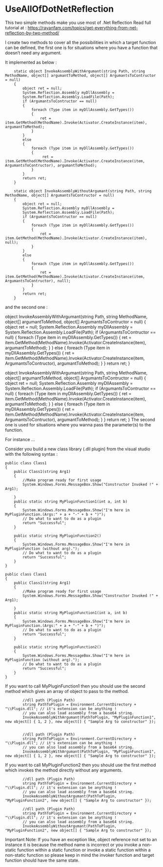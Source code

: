 # UseAllOfDotNetReflection
This two simple methods make you use most of .Net Reflection
Read full tutorial at :
https://rayanfam.com/topics/get-everything-from-net-reflection-by-two-method/


I create two methods to cover all the possibilities in which a target function can be defined, the first one is for situations where you have a function that doesn’t need any argument.

It implemented as below :

        static object InvokeAssemblyWithArgumant(string Path, string MethodName, object[] argumantToMethod, object[] ArgumantsToContructor = null)
        {
            object ret = null;
            System.Reflection.Assembly myDllAssembly =
            System.Reflection.Assembly.LoadFile(Path);
            if (ArgumantsToContructor == null)
            {
                foreach (Type item in myDllAssembly.GetTypes())
                {
                    ret = item.GetMethod(MethodName).Invoke(Activator.CreateInstance(item), argumantToMethod);
                }
            }
            else
            {
                foreach (Type item in myDllAssembly.GetTypes())
                {
                     ret = item.GetMethod(MethodName).Invoke(Activator.CreateInstance(item, ArgumantsToContructor), argumantToMethod);
                }
            }
            return ret;
        }

        static object InvokeAssemblyWithoutArgumant(string Path, string MethodName, object[] ArgumantsToContructor = null)
        {
            object ret = null;
            System.Reflection.Assembly myDllAssembly =
            System.Reflection.Assembly.LoadFile(Path);
            if (ArgumantsToContructor == null)
            {
                foreach (Type item in myDllAssembly.GetTypes())
                {
                    ret = item.GetMethod(MethodName).Invoke(Activator.CreateInstance(item), null);
                }
            }
            else
            {
                foreach (Type item in myDllAssembly.GetTypes())
                {
                    ret = item.GetMethod(MethodName).Invoke(Activator.CreateInstance(item, ArgumantsToContructor), null);
                }
            }
            return ret;
        }

and the second one :


object InvokeAssemblyWithArgumant(string Path, string MethodName, object[] argumantToMethod, object[] ArgumantsToContructor = null)
{
object ret = null;
System.Reflection.Assembly myDllAssembly =
System.Reflection.Assembly.LoadFile(Path);
if (ArgumantsToContructor == null)
{
foreach (Type item in myDllAssembly.GetTypes())
{
ret = item.GetMethod(MethodName).Invoke(Activator.CreateInstance(item), argumantToMethod);
}
}
else
{
foreach (Type item in myDllAssembly.GetTypes())
{
ret = item.GetMethod(MethodName).Invoke(Activator.CreateInstance(item, ArgumantsToContructor), argumantToMethod);
}
}
return ret;
}

object InvokeAssemblyWithArgumant(string Path, string MethodName, object[] argumantToMethod, object[] ArgumantsToContructor = null)
{
object ret = null;
System.Reflection.Assembly myDllAssembly =
System.Reflection.Assembly.LoadFile(Path);
if (ArgumantsToContructor == null)
{
foreach (Type item in myDllAssembly.GetTypes())
{
ret = item.GetMethod(MethodName).Invoke(Activator.CreateInstance(item), argumantToMethod);
}
}
else
{
foreach (Type item in myDllAssembly.GetTypes())
{
ret = item.GetMethod(MethodName).Invoke(Activator.CreateInstance(item, ArgumantsToContructor), argumantToMethod);
}
}
return ret;
}
The second one is used for situations where you wanna pass the parameter(s) to the function.

For instance …

Consider you build a new class library (.dll plugin) from the visual studio with the following syntax :


    public class Class1
    {
        public Class1(string Arg1)
        {
            //Make program ready for first usage
            System.Windows.Forms.MessageBox.Show("Constructor Invoked !" + Arg1);

        }
        public static string MyPluginFunction1(int a, int b)
        {
            System.Windows.Forms.MessageBox.Show("I'm here in MyPluginFunction.(Args:" + a + "-" + b + ")");
            // Do what to want to do as a plugin
            return "Successful";
        }

        public static string MyPluginFunction2()
        {
            System.Windows.Forms.MessageBox.Show("I'm here in MyPluginFunction (without arg).");
            // Do what to want to do as a plugin
            return "Successful";
        }
    }

    public class Class1
    {
        public Class1(string Arg1)
        {
            //Make program ready for first usage
            System.Windows.Forms.MessageBox.Show("Constructor Invoked !" + Arg1);
 
        }
        public static string MyPluginFunction1(int a, int b)
        {
            System.Windows.Forms.MessageBox.Show("I'm here in MyPluginFunction.(Args:" + a + "-" + b + ")");
            // Do what to want to do as a plugin
            return "Successful";
        }
 
        public static string MyPluginFunction2()
        {
            System.Windows.Forms.MessageBox.Show("I'm here in MyPluginFunction (without arg).");
            // Do what to want to do as a plugin
            return "Successful";
        }
    }
    
If you want to call MyPluginFunction1 then you should use the second method which gives an array of object to pass to the method.


            //dll path (Plugin Path)
            string PathToPlugin = Environment.CurrentDirectory + "\\Plugin.dll"; // it's extension can be anything !
            // you can also load assembly from a base64 string.
            InvokeAssemblyWithArgumant(PathToPlugin, "MyPluginFunction1", new object[] { 1, 2 }, new object[] { "Sample Arg to constructor" });


            //dll path (Plugin Path)
            string PathToPlugin = Environment.CurrentDirectory + "\\Plugin.dll"; // it's extension can be anything !
            // you can also load assembly from a base64 string.
            InvokeAssemblyWithArgumant(PathToPlugin, "MyPluginFunction1", new object[] { 1, 2 }, new object[] { "Sample Arg to constructor" });
            
If you want to call MyPluginFunction2 then you should use the first method which invokes the method directly without any arguments.

 


            //dll path (Plugin Path)
            string PathToPlugin = Environment.CurrentDirectory + "\\Plugin.dll"; // it's extension can be anything !
            // you can also load assembly from a base64 string.
            InvokeAssemblyWithoutArgumant(PathToPlugin, "MyPluginFunction2", new object[] { "Sample Arg to constructor" });

            //dll path (Plugin Path)
            string PathToPlugin = Environment.CurrentDirectory + "\\Plugin.dll"; // it's extension can be anything !
            // you can also load assembly from a base64 string.
            InvokeAssemblyWithoutArgumant(PathToPlugin, "MyPluginFunction2", new object[] { "Sample Arg to constructor" });
 

Important Note: If you have an exception like, object reference not set to an instance it is because the method name is incorrect or you invoke a non-static function within a static function or invoke a static function within a non-static function so please keep in mind the invoker function and target function should have the same state.
